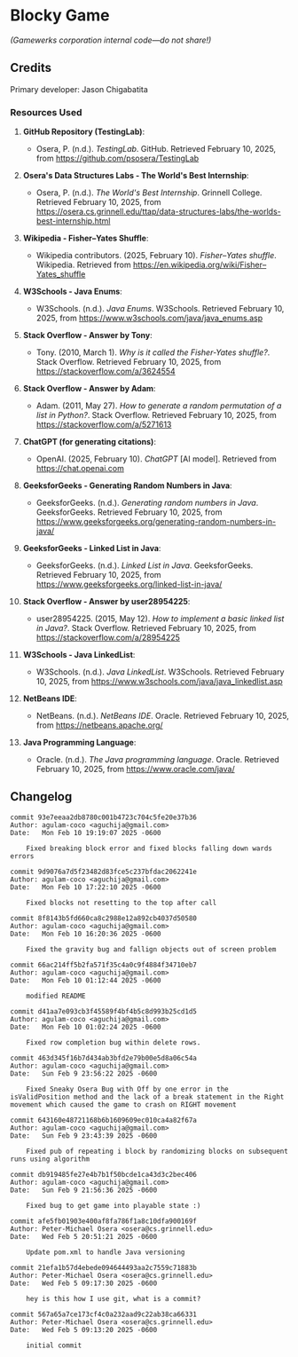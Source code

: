 # Blocky Game

_(Gamewerks corporation internal code—do not share!)_

## Credits

Primary developer: Jason Chigabatita

### Resources Used

1. **GitHub Repository (TestingLab)**:
   - Osera, P. (n.d.). *TestingLab*. GitHub. Retrieved February 10, 2025, from https://github.com/psosera/TestingLab

2. **Osera's Data Structures Labs - The World's Best Internship**:
   - Osera, P. (n.d.). *The World's Best Internship*. Grinnell College. Retrieved February 10, 2025, from https://osera.cs.grinnell.edu/ttap/data-structures-labs/the-worlds-best-internship.html

3. **Wikipedia - Fisher–Yates Shuffle**:
   - Wikipedia contributors. (2025, February 10). *Fisher–Yates shuffle*. Wikipedia. Retrieved from https://en.wikipedia.org/wiki/Fisher–Yates_shuffle

4. **W3Schools - Java Enums**:
   - W3Schools. (n.d.). *Java Enums*. W3Schools. Retrieved February 10, 2025, from https://www.w3schools.com/java/java_enums.asp

5. **Stack Overflow - Answer by Tony**:
   - Tony. (2010, March 1). *Why is it called the Fisher-Yates shuffle?*. Stack Overflow. Retrieved February 10, 2025, from https://stackoverflow.com/a/3624554

6. **Stack Overflow - Answer by Adam**:
   - Adam. (2011, May 27). *How to generate a random permutation of a list in Python?*. Stack Overflow. Retrieved February 10, 2025, from https://stackoverflow.com/a/5271613

7. **ChatGPT (for generating citations)**:
   - OpenAI. (2025, February 10). *ChatGPT* [AI model]. Retrieved from https://chat.openai.com

8. **GeeksforGeeks - Generating Random Numbers in Java**:
   - GeeksforGeeks. (n.d.). *Generating random numbers in Java*. GeeksforGeeks. Retrieved February 10, 2025, from https://www.geeksforgeeks.org/generating-random-numbers-in-java/

9. **GeeksforGeeks - Linked List in Java**:
   - GeeksforGeeks. (n.d.). *Linked List in Java*. GeeksforGeeks. Retrieved February 10, 2025, from https://www.geeksforgeeks.org/linked-list-in-java/

10. **Stack Overflow - Answer by user28954225**:
    - user28954225. (2015, May 12). *How to implement a basic linked list in Java?*. Stack Overflow. Retrieved February 10, 2025, from https://stackoverflow.com/a/28954225

11. **W3Schools - Java LinkedList**:
    - W3Schools. (n.d.). *Java LinkedList*. W3Schools. Retrieved February 10, 2025, from https://www.w3schools.com/java/java_linkedlist.asp

12. **NetBeans IDE**:
    - NetBeans. (n.d.). *NetBeans IDE*. Oracle. Retrieved February 10, 2025, from https://netbeans.apache.org/

13. **Java Programming Language**:
    - Oracle. (n.d.). *The Java programming language*. Oracle. Retrieved February 10, 2025, from https://www.oracle.com/java/

## Changelog

~~~console
commit 93e7eeaa2db8780c001b4723c704c5fe20e37b36
Author: agulam-coco <aguchija@gmail.com>
Date:   Mon Feb 10 19:19:07 2025 -0600

    Fixed breaking block error and fixed blocks falling down wards errors

commit 9d9076a7d5f23482d83fce5c237bfdac2062241e
Author: agulam-coco <aguchija@gmail.com>
Date:   Mon Feb 10 17:22:10 2025 -0600

    Fixed blocks not resetting to the top after call

commit 8f8143b5fd660ca8c2988e12a892cb4037d50580
Author: agulam-coco <aguchija@gmail.com>
Date:   Mon Feb 10 16:20:36 2025 -0600

    Fixed the gravity bug and fallign objects out of screen problem

commit 66ac214ff5b2fa571f35c4a0c9f4884f34710eb7
Author: agulam-coco <aguchija@gmail.com>
Date:   Mon Feb 10 01:12:44 2025 -0600

    modified README

commit d41aa7e093cb3f45589f4bf4b5c8d993b25cd1d5
Author: agulam-coco <aguchija@gmail.com>
Date:   Mon Feb 10 01:02:24 2025 -0600

    Fixed row completion bug within delete rows.

commit 463d345f16b7d434ab3bfd2e79b00e5d8a06c54a
Author: agulam-coco <aguchija@gmail.com>
Date:   Sun Feb 9 23:56:22 2025 -0600

    Fixed Sneaky Osera Bug with Off by one error in the isValidPosition method and the lack of a break statement in the Right movement which caused the game to crash on RIGHT movement

commit 643160e48721168b6b1609609ec010ca4a82f67a
Author: agulam-coco <aguchija@gmail.com>
Date:   Sun Feb 9 23:43:39 2025 -0600

    Fixed pub of repeating i block by randomizing blocks on subsequent runs using algorithm

commit db919485fe27e4b7b1f50bcde1ca43d3c2bec406
Author: agulam-coco <aguchija@gmail.com>
Date:   Sun Feb 9 21:56:36 2025 -0600

    Fixed bug to get game into playable state :)

commit afe5fb01903e400af8fa786f1a8c10dfa900169f
Author: Peter-Michael Osera <osera@cs.grinnell.edu>
Date:   Wed Feb 5 20:51:21 2025 -0600

    Update pom.xml to handle Java versioning

commit 21efa1b57d4ebede094644493aa2c7559c71883b
Author: Peter-Michael Osera <osera@cs.grinnell.edu>
Date:   Wed Feb 5 09:17:30 2025 -0600

    hey is this how I use git, what is a commit?

commit 567a65a7ce173cf4c0a232aad9c22ab38ca66331
Author: Peter-Michael Osera <osera@cs.grinnell.edu>
Date:   Wed Feb 5 09:13:20 2025 -0600

    initial commit
~~~
